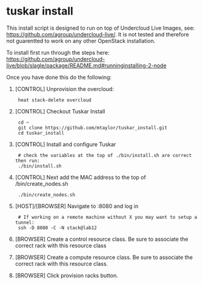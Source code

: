 tuskar install
==============


This install script is designed to run on top of Undercloud Live Images, see: https://github.com/agroup/undercloud-live/.  It is not tested and therefore not guarentted to work on any other OpenStack installation.

To install first run through the steps here: https://github.com/agroup/undercloud-live/blob/slagle/package/README.md#runninginstalling-2-node

Once you have done this do the following:

1. [CONTROL]  Unprovision the overcloud:

        heat stack-delete overcloud

1. [CONTROL] Checkout Tuskar Install 

        cd ~
        git clone https://github.com/mtaylor/tuskar_install.git
        cd tuskar_install

1. [CONTROL] Install and configure Tuskar

        # check the variables at the top of ./bin/install.sh are correct then run:
        ./bin/install.sh

1. [CONTROL] Next add the MAC address to the top of /bin/create_nodes.sh

        ./bin/create_nodes.sh

1. [HOST]/[BROWSER] Navigate to <undercloud-control-ip>:8080 and log in

        # If working on a remote machine without X you may want to setup a tunnel:
        ssh -D 8080 -C -N stack@lab12

1. [BROWSER] Create a control resource class.  Be sure to associate the correct rack with this resource class

1. [BROWSER] Create a compute resource class.  Be sure to associate the correct rack with this resource class.

1. [BROWSER] Click provision racks button.

